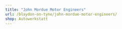 ```yaml
---
title: "John Mordue Motor Engineers"
url: /blaydon-on-tyne/john-mordue-motor-engineers/
shop: Autowerkstatt
---
```

